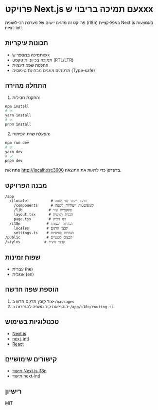 # פרויקט Next.js עם תמיכה בריבוי שxxx

פרויקט זה מדגים יישום של מערכת רב-לשונית (i18n) באפליקציית Next.js באמצעות next-intl.

## תכונות עיקריות

- תמיכה במספר שxxx
- תמיכה בכיווניות טקסט (RTL/LTR)
- החלפת שפה דינמית
- תרגומים מוגנים מבחינת טיפוסים (Type-safe)

## התחלה מהירה

1. התקנת חבילות:

```bash
npm install
# או
yarn install
# או
pnpm install
```

2. הפעלת שרת הפיתוח:

```bash
npm run dev
# או
yarn dev
# או
pnpm dev
```

פתח את [http://localhost:3000](http://localhost:3000) בדפדפן כדי לראות את התוצאה.

## מבנה הפרויקט

```
/app
  /[locale]          # ניתוב דינמי לפי שפה
    /components      # קומפוננטות ייעודיות לשפה
    /lib            # פונקציות עזר
    layout.tsx      # תבנית ראשית
    page.tsx        # דף הבית
  /i18n            # הגדרות השפות
    locales        # קבצי תרגום
    settings.ts    # הגדרות בסיסיות
/public            # קבצים סטטיים
/styles           # קבצי עיצוב
```

## שפות זמינות

- עברית (he)
- אנגלית (en)

## הוספת שפה חדשה

1. צור קובץ תרגום חדש ב-`/massages`
2. הוסף את קוד השפה להגדרות ב-`/app/i18n/routing.ts`

## טכנולוגיות בשימוש

- [Next.js](https://nextjs.org)
- [next-intl](https://next-intl-docs.vercel.app/)
- [React](https://reactjs.org)

## קישורים שימושיים

- [תיעוד Next.js i18n](https://nextjs.org/docs/app/building-your-application/routing/internationalization)
- [תיעוד next-intl](https://next-intl.dev/)

## רישיון

MIT
